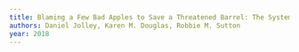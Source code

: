 ```yaml
---
title: Blaming a Few Bad Apples to Save a Threatened Barrel: The System-Justifying Function of Conspiracy Theories
authors: Daniel Jolley, Karen M. Douglas, Robbie M. Sutton
year: 2018
---
```



